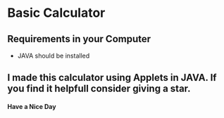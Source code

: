# Basic Calculator
## Requirements in your Computer
* JAVA should be installed
## I made this calculator using Applets  in JAVA. If you find it helpfull consider giving a star.
#### Have a Nice Day
